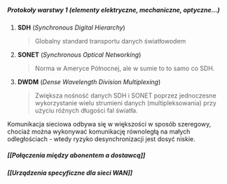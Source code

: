 ##### Protokoły warstwy 1 (elementy elektryczne, mechaniczne, optyczne...)
1. **SDH** (*Synchronous Digital Hierarchy*)
   >Globalny standard transportu danych światłowodem
2. **SONET** (*Synchronous Optical Networking*)
   >Norma w Ameryce Północnej, ale w sumie to to samo co SDH.
3. **DWDM** (*Dense Wavelength Division Multiplexing*)
   >Zwiększa nośność danych SDH i SONET poprzez jednoczesne wykorzystanie wielu strumieni danych (multipleksowania) przy użyciu różnych długości fal światła.

Komunikacja sieciowa odbywa się w większości w sposób szeregowy, chociaż można wykonywać komunikację równoległą na małych odległościach - wtedy ryzyko desynchronizacji jest dosyć niskie. 
##### [[Połączenia między abonentem a dostawcą]]

##### [[Urządzenia specyficzne dla sieci WAN]]
